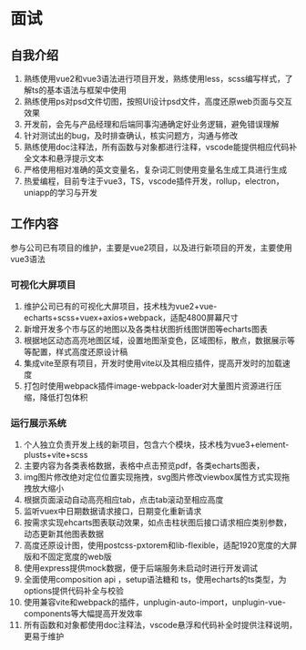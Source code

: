 # 面试

## 自我介绍

1. 熟练使用vue2和vue3语法进行项目开发，熟练使用less，scss编写样式，了解ts的基本语法与框架中使用
2. 熟练使用ps对psd文件切图，按照UI设计psd文件，高度还原web页面与交互效果
3. 开发前，会先与产品经理和后端同事沟通确定好业务逻辑，避免错误理解
4. 针对测试出的bug，及时排查确认，核实问题方，沟通与修改
5. 熟练使用doc注释法，所有函数与对象都进行注释，vscode能提供相应代码补全文本和悬浮提示文本
6. 严格使用相对准确的英文变量名，复杂词汇则使用变量名生成工具进行生成
7. 热爱编程，目前专注于vue3，TS，vscode插件开发，rollup，electron，uniapp的学习与开发

## 工作内容

参与公司已有项目的维护，主要是vue2项目，以及进行新项目的开发，主要使用vue3语法

### 可视化大屏项目

1. 维护公司已有的可视化大屏项目，技术栈为vue2+vue-echarts+scss+vuex+axios+webpack，适配4800屏幕尺寸
2. 新增开发多个市与区的地图以及各类柱状图折线图饼图等echarts图表
3. 根据地区动态高亮地图区域，设置地图渐变色，区域图标，散点，数据展示等等配置，样式高度还原设计稿
4. 集成vite至原有项目，开发时使用vite以及其相应插件，提高开发时的加载速度
5. 打包时使用webpack插件image-webpack-loader对大量图片资源进行压缩，降低打包体积

### 运行展示系统

1. 个人独立负责开发上线的新项目，包含六个模块，技术栈为vue3+element-plusts+vite+scss
2. 主要内容为各类表格数据，表格中点击预览pdf，各类echarts图表，
3. img图片修改绝对定位位置实现拖拽，svg图片修改viewbox属性方式实现拖拽放大缩小
4. 根据页面滚动自动高亮相应tab，点击tab滚动至相应高度
5. 监听vuex中日期数据请求接口，日期变化重新请求
6. 按需求实现ehcarts图表联动效果，如点击柱状图后接口请求相应类别参数，动态更新其他图表数据
7. 高度还原设计图，使用postcss-pxtorem和lib-flexible，适配1920宽度的大屏版和不固定宽度的web版
8. 使用express提供mock数据，便于后端服务未启动时进行开发调试
9. 全面使用composition api ，setup语法糖和 ts，使用echarts的ts类型，为options提供代码补全与校验
10. 使用兼容vite和webpack的插件，unplugin-auto-import，unplugin-vue-components等大幅提高开发效率
10. 所有函数和对象都使用doc注释法，vscode悬浮和代码补全时提供注释说明，更易于维护



